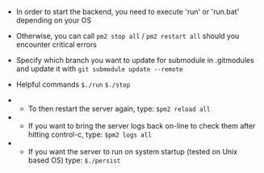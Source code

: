 * In order to start the backend, you need to execute 'run' or 'run.bat' depending on your OS
* Otherwise, you can call `pm2 stop all` / `pm2 restart all` should you encounter critical errors
* Specify which branch you want to update for submodule in .gitmodules and update it with
```git submodule update --remote```

* Helpful commands
```$./run```
```$./stop```

* * To then restart the server again, type:
```$pm2 reload all```

* * If you want to bring the server logs back on-line to check them after hitting control-c, type:
```$pm2 logs all```

* * If you want the server to run on system startup (tested on Unix based OS) type:
```$./persist```